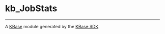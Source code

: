 
# kb_JobStats
---

A [KBase](https://kbase.us) module generated by the [KBase SDK](https://github.com/kbase/kb_sdk).


